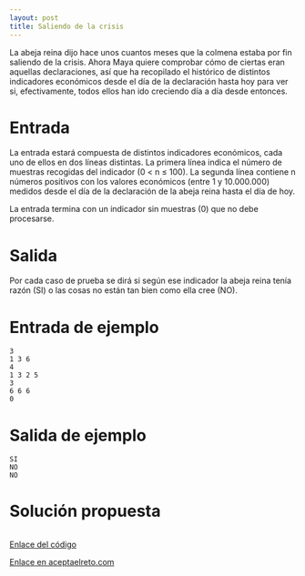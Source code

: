 ```yaml
---
layout: post
title: Saliendo de la crisis
---
```


La abeja reina dijo hace unos cuantos meses que la colmena estaba por fin saliendo de la crisis. Ahora Maya quiere comprobar cómo de ciertas eran aquellas declaraciones, así que ha recopilado el histórico de distintos indicadores económicos desde el día de la declaración hasta hoy para ver si, efectivamente, todos ellos han ido creciendo día a día desde entonces.

# Entrada

La entrada estará compuesta de distintos indicadores económicos, cada uno de ellos en dos líneas distintas. La primera línea indica el número de muestras recogidas del indicador (0 < n ≤ 100). La segunda línea contiene n números positivos con los valores económicos (entre 1 y 10.000.000) medidos desde el día de la declaración de la abeja reina hasta el día de hoy.

La entrada termina con un indicador sin muestras (0) que no debe procesarse.

# Salida

Por cada caso de prueba se dirá si según ese indicador la abeja reina tenía razón (SI) o las cosas no están tan bien como ella cree (NO).

# Entrada de ejemplo

```
3
1 3 6
4
1 3 2 5
3
6 6 6
0
```

# Salida de ejemplo

```
SI
NO
NO
```
# Solución propuesta

``` python

```

[Enlace del código](https://github.com/israelem/aceptaelreto/blob/master/codes/2017-08-21-saliendo_crisis.py)

[Enlace en aceptaelreto.com](https://www.aceptaelreto.com/problem/statement.php?id=247&potw=1)
